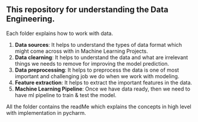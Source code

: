 ## This repository for understanding the Data Engineering.
Each folder explains how to work with data.
  1. **Data sources**: It helps to understand the types of data format which might come across with in Machine Learning Projects.
  2. **Data clearning**: It helps to understand the data and what are irrelevant things we needs to remove for improving the model prediction.
  3. **Data preprocessing**: It helps to preprocess the data is one of most important and challenging job we do when we work with modeling.
  4. **Feature extraction**: It helps to extract the important features in the data.
  5. **Machine Learning Pipeline**: Once we have data ready, then we need to have ml pipeline to train & test the model.

 All the folder contains the readMe which explains the concepts in high level with implementation in pycharm.
